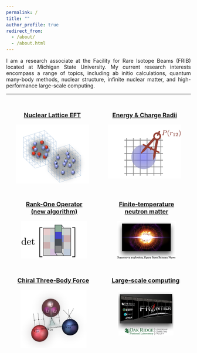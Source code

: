 ```yaml
---
permalink: /
title: ""
author_profile: true
redirect_from: 
  - /about/
  - /about.html
---
```


<!-- <div style="text-align:center;">
<H1>Welcome to Yuanzhuo's web page</H1>
</div> -->
<!-- ------ -->
<div style="text-align:justify;">
I am a research associate at the Facility for Rare Isotope Beams (FRIB) located at Michigan State University. My current research interests encompass a range of topics, including ab initio calculations, quantum many-body methods, nuclear structure, infinite nuclear matter, and high-performance large-scale computing.
</div>

------
<style>
    .container {
        display: flex;
        flex-wrap: wrap;
        justify-content: central;
    }
    .column {
        flex-basis: calc(33.33% - 20px);
        margin: 10px;
        text-align: central;
    }
    .column img {
        max-width: 100%;
        height: auto;
    }
</style>

<div class="container">
    <div class="column">
        <a href="/research#work-1">
        <div style="text-align:center;">
        <h3>Nuclear Lattice EFT</h3>
        <img src="/files/work-logo-1.png" alt="Nuclear Lattice EFT" width="200" >
        </div>
        </a>
    </div>
    <div class="column">
        <a href="/research#work-2">
        <div style="text-align:center;">
        <h3>Energy & Charge Radii</h3>
        <img src="/files/work-logo-2.png" alt="Nuclear Lattice EFT" width="200">
        </div>
        </a>
    </div>
    <div class="column">
        <a href="/research#work-3">
        <div style="text-align:center;">
        <h3>Rank-One Operator<br>  (new algorithm)</h3>
        <img src="/files/work-logo-3.png" alt="Nuclear Lattice EFT" width="180">
        </div>
        </a>
    </div>
    <div class="column">
        <a href="/research#work-4">
        <div style="text-align:center;">
        <h3>Finite-temperature<br>neutron matter</h3>
        <img src="/files/work-logo-4.png" alt="Nuclear Lattice EFT" width="160">
        </div>
         </a>
    </div>
    <div class="column">
     <a href="/research#work-5">
        <div style="text-align:center;">
        <h3>Chiral Three-Body Force</h3>
        <img src="/files/work-logo-5.png" alt="Nuclear Lattice EFT" width="180">
        </div>
        </a>
    </div>
    <div class="column">
     <a href="/research#work-6">
        <div style="text-align:center;">
        <h3>Large-scale computing</h3>
        <img src="/files/work-logo-6.png" alt="Nuclear Lattice EFT" width="150">
        </div>
        </a>
    </div>
</div>